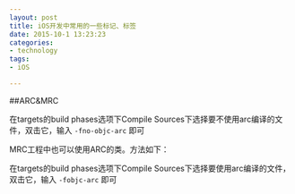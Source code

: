 ```yaml
---
layout: post
title: iOS开发中常用的一些标记、标签
date: 2015-10-1 13:23:23
categories:
- technology
tags:
- iOS

---
```


##ARC&MRC

在targets的build phases选项下Compile Sources下选择要不使用arc编译的文件，双击它，输入 `-fno-objc-arc` 即可

MRC工程中也可以使用ARC的类。方法如下：

在targets的build phases选项下Compile Sources下选择要使用arc编译的文件，双击它，输入 `-fobjc-arc` 即可


